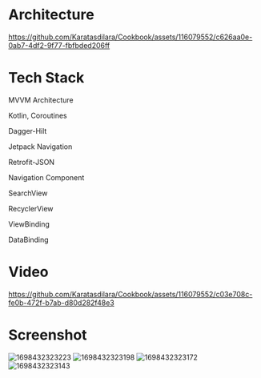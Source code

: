 # Architecture

https://github.com/Karatasdilara/Cookbook/assets/116079552/c626aa0e-0ab7-4df2-9f77-fbfbded206ff

# Tech Stack

 MVVM Architecture
 
 Kotlin, Coroutines
 
 Dagger-Hilt
 
 Jetpack Navigation
 
 Retrofit-JSON
 
 Navigation Component
 
 SearchView
 
 RecyclerView
 
 ViewBinding
 
 DataBinding

# Video


https://github.com/Karatasdilara/Cookbook/assets/116079552/c03e708c-fe0b-472f-b7ab-d80d282f48e3

# Screenshot
![1698432323223](https://github.com/Karatasdilara/Cookbook/assets/116079552/f4831efc-ac9f-4472-bc15-28c2a5d3c2ed) ![1698432323198](https://github.com/Karatasdilara/Cookbook/assets/116079552/e5da8357-f259-4af1-aacb-7b0af8c42089)
![1698432323172](https://github.com/Karatasdilara/Cookbook/assets/116079552/c02619c9-93b8-41b9-809a-dafcdbf30dc8) ![1698432323143](https://github.com/Karatasdilara/Cookbook/assets/116079552/4e08b2d9-ddfa-485e-893e-e526daa22a42)


